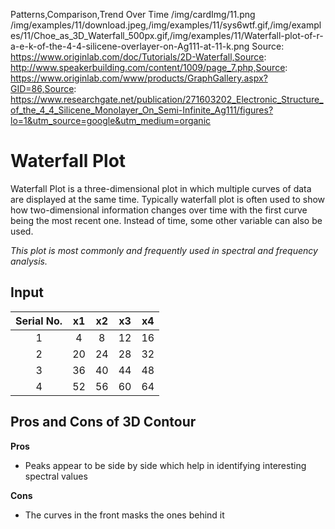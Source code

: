 Patterns,Comparison,Trend Over Time
/img/cardImg/11.png
/img/examples/11/download.jpeg,/img/examples/11/sys6wtf.gif,/img/examples/11/Choe_as_3D_Waterfall_500px.gif,/img/examples/11/Waterfall-plot-of-r-a-e-k-of-the-4-4-silicene-overlayer-on-Ag111-at-11-k.png
Source: https://www.originlab.com/doc/Tutorials/2D-Waterfall,Source: http://www.speakerbuilding.com/content/1009/page_7.php,Source: https://www.originlab.com/www/products/GraphGallery.aspx?GID=86,Source: https://www.researchgate.net/publication/271603202_Electronic_Structure_of_the_4_4_Silicene_Monolayer_On_Semi-Infinite_Ag111/figures?lo=1&utm_source=google&utm_medium=organic
# Waterfall Plot

Waterfall Plot is a three-dimensional plot in which multiple curves of data are displayed at the same time. Typically waterfall plot is often used to show how two-dimensional information changes over time with the first curve being the most recent one. Instead of time, some other variable can also be used.

_This plot is most commonly and frequently used in spectral and frequency analysis._

## Input

Serial No. | x1 | x2 | x3 | x4
| :-------------: |:-------------:| :-----:| :-----:| :-----:|
 1 | 4 | 8 | 12 | 16
 2 | 20 | 24 | 28 | 32
 3 | 36 | 40 | 44 | 48
 4 | 52 | 56 | 60 | 64

## Pros and Cons of 3D Contour

__Pros__
* Peaks appear to be side by side which help in identifying interesting spectral values

__Cons__
* The curves in the front masks the ones behind it
